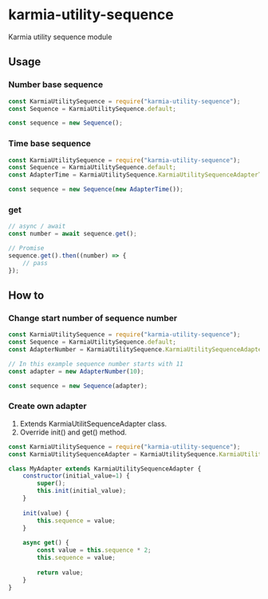 # karmia-utility-sequence
Karmia utility sequence module

## Usage
### Number base sequence
```javascript
const KarmiaUtilitySequence = require("karmia-utility-sequence");
const Sequence = KarmiaUtilitySequence.default;

const sequence = new Sequence();
```

### Time base sequence
```javascript
const KarmiaUtilitySequence = require("karmia-utility-sequence");
const Sequence = KarmiaUtilitySequence.default;
const AdapterTime = KarmiaUtilitySequence.KarmiaUtilitySequenceAdapterTime;

const sequence = new Sequence(new AdapterTime());
```

### get
```JavaScript
// async / await
const number = await sequence.get();

// Promise
sequence.get().then((number) => {
    // pass
});
```

## How to
### Change start number of sequence number
```javascript
const KarmiaUtilitySequence = require("karmia-utility-sequence");
const Sequence = KarmiaUtilitySequence.default;
const AdapterNumber = KarmiaUtilitySequence.KarmiaUtilitySequenceAdapterNumber;

// In this example sequence number starts with 11
const adapter = new AdapterNumber(10);

const sequence = new Sequence(adapter);
```


### Create own adapter
1. Extends KarmiaUtilitSequenceAdapter class.
2. Override init() and get() method.

```javascript
const KarmiaUtilitySequence = require("karmia-utility-sequence");
const KarmiaUtilitySequenceAdapter = KarmiaUtilitySequence.KarmiaUtilitySequenceAdapter;

class MyAdapter extends KarmiaUtilitySequenceAdapter {
    constructor(initial_value=1) {
        super();
        this.init(initial_value);
    }
    
    init(value) {
        this.sequence = value;
    }
    
    async get() {
        const value = this.sequence * 2;
        this.sequence = value;
        
        return value;
    }
}
```
